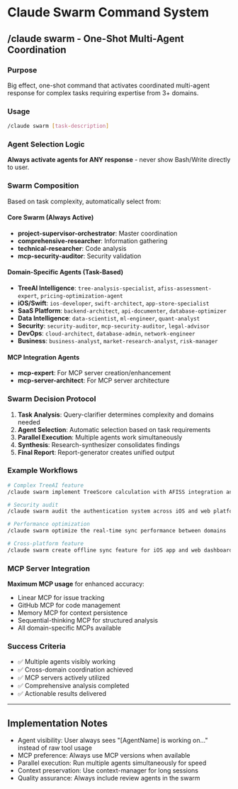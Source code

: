 # Claude Swarm Command System

## /claude swarm - One-Shot Multi-Agent Coordination

### Purpose
Big effect, one-shot command that activates coordinated multi-agent response for complex tasks requiring expertise from 3+ domains.

### Usage
```bash
/claude swarm [task-description]
```

### Agent Selection Logic
**Always activate agents for ANY response** - never show Bash/Write directly to user.

### Swarm Composition
Based on task complexity, automatically select from:

#### Core Swarm (Always Active)
- **project-supervisor-orchestrator**: Master coordination
- **comprehensive-researcher**: Information gathering 
- **technical-researcher**: Code analysis
- **mcp-security-auditor**: Security validation

#### Domain-Specific Agents (Task-Based)
- **TreeAI Intelligence**: `tree-analysis-specialist`, `afiss-assessment-expert`, `pricing-optimization-agent`
- **iOS/Swift**: `ios-developer`, `swift-architect`, `app-store-specialist`
- **SaaS Platform**: `backend-architect`, `api-documenter`, `database-optimizer`
- **Data Intelligence**: `data-scientist`, `ml-engineer`, `quant-analyst`
- **Security**: `security-auditor`, `mcp-security-auditor`, `legal-advisor`
- **DevOps**: `cloud-architect`, `database-admin`, `network-engineer`
- **Business**: `business-analyst`, `market-research-analyst`, `risk-manager`

#### MCP Integration Agents
- **mcp-expert**: For MCP server creation/enhancement
- **mcp-server-architect**: For MCP server architecture

### Swarm Decision Protocol
1. **Task Analysis**: Query-clarifier determines complexity and domains needed
2. **Agent Selection**: Automatic selection based on task requirements
3. **Parallel Execution**: Multiple agents work simultaneously 
4. **Synthesis**: Research-synthesizer consolidates findings
5. **Final Report**: Report-generator creates unified output

### Example Workflows

```bash
# Complex TreeAI feature
/claude swarm implement TreeScore calculation with AFISS integration and iOS sync

# Security audit
/claude swarm audit the authentication system across iOS and web platforms

# Performance optimization  
/claude swarm optimize the real-time sync performance between domains

# Cross-platform feature
/claude swarm create offline sync feature for iOS app and web dashboard
```

### MCP Server Integration
**Maximum MCP usage** for enhanced accuracy:
- Linear MCP for issue tracking
- GitHub MCP for code management
- Memory MCP for context persistence
- Sequential-thinking MCP for structured analysis
- All domain-specific MCPs available

### Success Criteria
- ✅ Multiple agents visibly working
- ✅ Cross-domain coordination achieved
- ✅ MCP servers actively utilized
- ✅ Comprehensive analysis completed
- ✅ Actionable results delivered

---

## Implementation Notes
- Agent visibility: User always sees "[AgentName] is working on..." instead of raw tool usage
- MCP preference: Always use MCP versions when available
- Parallel execution: Run multiple agents simultaneously for speed
- Context preservation: Use context-manager for long sessions
- Quality assurance: Always include review agents in the swarm